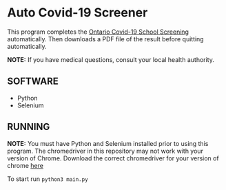 # Auto Covid-19 Screener

This program completes the [Ontario Covid-19 School Screening](https://covid-19.ontario.ca/school-screening/) automatically. Then downloads a PDF file of the result before quitting automatically.

**NOTE:** If you have medical questions, consult your local health authority.

## SOFTWARE

- Python
- Selenium

## RUNNING

**NOTE:** You must have Python and Selenium installed prior to using this program. The chromedriver in this repository may not work with your version of Chrome. Download the correct chromedriver for your version of chrome [here](https://chromedriver.storage.googleapis.com/index.html)

To start run `python3 main.py`
